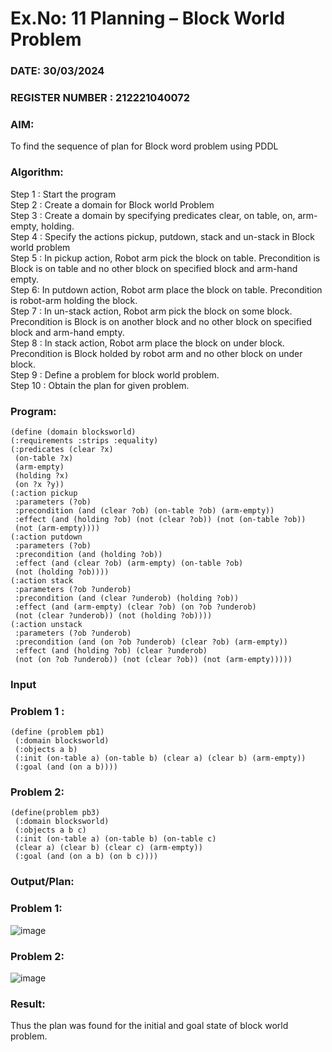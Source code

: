 # Ex.No: 11  Planning –  Block World Problem 
### DATE: 30/03/2024                                                                           
### REGISTER NUMBER : 212221040072
### AIM: 
To find the sequence of plan for Block word problem using PDDL  
###  Algorithm:
Step 1 :  Start the program <br>
Step 2 : Create a domain for Block world Problem <br>
Step 3 :  Create a domain by specifying predicates clear, on table, on, arm-empty, holding. <br>
Step 4 : Specify the actions pickup, putdown, stack and un-stack in Block world problem <br>
Step 5 :  In pickup action, Robot arm pick the block on table. Precondition is Block is on table and no other block on specified block and arm-hand empty.<br>
Step 6:  In putdown action, Robot arm place the block on table. Precondition is robot-arm holding the block.<br>
Step 7 : In un-stack action, Robot arm pick the block on some block. Precondition is Block is on another block and no other block on specified block and arm-hand empty.<br>
Step 8 : In stack action, Robot arm place the block on under block. Precondition is Block holded by robot arm and no other block on under block.<br>
Step 9 : Define a problem for block world problem.<br> 
Step 10 : Obtain the plan for given problem.<br> 
     
### Program:
```
(define (domain blocksworld) 
(:requirements :strips :equality) 
(:predicates (clear ?x) 
 (on-table ?x) 
 (arm-empty) 
 (holding ?x) 
 (on ?x ?y)) 
(:action pickup 
 :parameters (?ob) 
 :precondition (and (clear ?ob) (on-table ?ob) (arm-empty)) 
 :effect (and (holding ?ob) (not (clear ?ob)) (not (on-table ?ob)) 
 (not (arm-empty)))) 
(:action putdown 
 :parameters (?ob) 
 :precondition (and (holding ?ob)) 
 :effect (and (clear ?ob) (arm-empty) (on-table ?ob) 
 (not (holding ?ob)))) 
(:action stack 
 :parameters (?ob ?underob) 
 :precondition (and (clear ?underob) (holding ?ob)) 
 :effect (and (arm-empty) (clear ?ob) (on ?ob ?underob) 
 (not (clear ?underob)) (not (holding ?ob)))) 
(:action unstack 
 :parameters (?ob ?underob) 
 :precondition (and (on ?ob ?underob) (clear ?ob) (arm-empty)) 
 :effect (and (holding ?ob) (clear ?underob) 
 (not (on ?ob ?underob)) (not (clear ?ob)) (not (arm-empty)))))
```

### Input 
### Problem 1 :
```
(define (problem pb1) 
 (:domain blocksworld) 
 (:objects a b) 
 (:init (on-table a) (on-table b) (clear a) (clear b) (arm-empty)) 
 (:goal (and (on a b))))
```
### Problem 2:
```
(define(problem pb3) 
 (:domain blocksworld) 
 (:objects a b c) 
 (:init (on-table a) (on-table b) (on-table c) 
 (clear a) (clear b) (clear c) (arm-empty)) 
 (:goal (and (on a b) (on b c))))
```

### Output/Plan:
### Problem 1:
![image](https://github.com/ManiKandan228/AI_Lab_2023-24/assets/119160414/afa8e720-582a-40b6-9875-d1a15ad818f4)

### Problem 2:

![image](https://github.com/ManiKandan228/AI_Lab_2023-24/assets/119160414/b7c9de00-59a1-40bf-91ea-54b11c64e13a)


### Result:
Thus the plan was found for the initial and goal state of block world problem.
